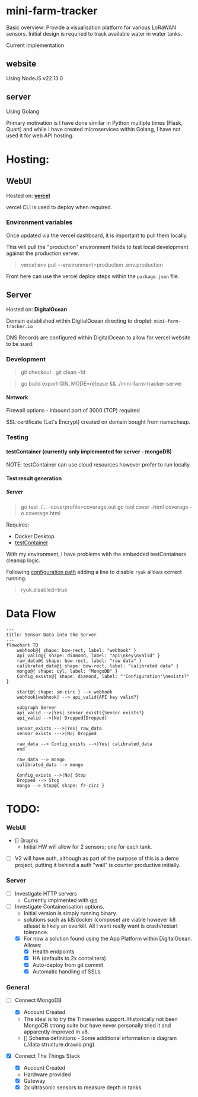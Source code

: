 # mini-farm-tracker

Basic overview:
Provide a visualisation platform for various LoRaWAN sensors.
Initial design is required to track available water in water tanks.

Current Implementation

## website

Using NodeJS v22.13.0


## server

Using Golang

Primary motivation is I have done similar in Python multiple times (Flask, Quart) and while I have created microservices within Golang, I have not used it for web API hosting.

# Hosting:

## WebUI

Hosted on: <b>[vercel](https://vercel.com)</b>

vercel CLI is used to deploy when required.

### Environment variables
Once updated via the vercel dashboard, it is important to pull them locally.

This will pull the "production" environment fields to test local development against the production server.
> vercel env pull --environment=production .env.production

From here can use the vercel deploy steps within the `package.json` file. 

## Server

Hosted on: <b>DigitalOcean</b>

Domain established within DigitalOcean directing to droplet:
`mini-farm-tracker.io`

DNS Records are configured within DigitalOcean to allow for vercel website to be sued.

### Development

> git checkout .
> git clean -fd

> go build
> export GIN_MODE=release && ./mini-farm-tracker-server

#### Network

Firewall options - inbound port of 3000 (TCP) required

SSL certificate (Let's Encrypt) created on domain bought from namecheap.

### Testing

#### testContainer (currently only implemented for server - mongoDB)

NOTE: testContainer can use cloud resources however prefer to run locally.

#### Test result generation

##### Server

> go test ./... -coverprofile=coverage.out
> go tool cover -html coverage -o coverage.html

Requires:
* Docker Desktop
* [testContainer](https://app.testcontainers.cloud/accounts/14403/dashboard/install?target=windows-desktop)

With my environment, I have problems with the embedded testContainers cleanup logic.

Following [configuration path](https://golang.testcontainers.org/features/configuration/) adding a line to disable `ryuk` allows correct running:

> ryuk.disabled=true

# Data Flow

```mermaid
---
title: Sensor Data into the Server
---
flowchart TD
    webhook@{ shape: bow-rect, label: "webhook" }
    api_valid@{ shape: diamond, label: "api\nkey\nvalid" }
    raw_data@{ shape: bow-rect, label: "raw data" }
    calibrated_data@{ shape: bow-rect, label: "calibrated data" }
    mongo@{ shape: cyl, label: "MongoDB" }
    Config_exists@{ shape: diamond, label: "'Configuration'\nexists?" }

    start@{ shape: sm-circ } --> webhook
    webhook[webhook] --> api_valid{API key valid?}

    subgraph Server
    api_valid -->|Yes| sensor_exists{Sensor exists?}
    api_valid -->|No| Dropped[Dropped]

    sensor_exists --->|Yes| raw_data
    sensor_exists --->|No| Dropped

    raw_data --> Config_exists -->|Yes| calibrated_data
    end

    raw_data --> mongo
    calibrated_data --> mongo

    Config_exists -->|No| Stop
    Dropped --> Stop
    mongo --> Stop@{ shape: fr-circ }
```

# TODO:

### WebUI
- [] Graphs
    - Initial HW will allow for 2 sensors; one for each tank.
- [ ] V2 will have auth, although as part of the purpose of this is a demo project, putting it behind a auth "wall" is counter productive initially.

### Server
- [ ] Investigate HTTP servers 
    - Currently implmented with [gin](https://github.com/gin-gonic/gin)
- [ ] Investigate Containerisation options.
    - Initial version is simply running binary.
    - solutions such as k8/docker (compose) are viable however k8 atleast is likely an overkill. All I want really want is crash/restart tolerance.
    - [x] For now a solution found using the App Platform within DigitalOcean. Allows:
        - [x] Health endpoints
        - [x] HA (defaults to 2x containers)
        - [x] Auto-deploy from git commit
        - [x] Automatic handling of SSLs.

### General

- [ ] Connect MongoDB
    - [x] Account Created
    - The ideal is to try the Timeseries support. Historically not been MongoDB strong suite but have never personally tried it and apparently improved in v8.
    - [] Schema definitions - Some additional information is diagram (./data structure.drawio.png)

- [x] Connect The Things Stack
    - [x] Account Created
    - Hardware provided
    - [x] Gateway
    - [x] 2x ultrasonic sensors to measure depth in tanks.
